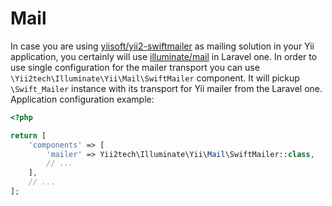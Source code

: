 Mail
====

In case you are using [yiisoft/yii2-swiftmailer](https://github.com/yiisoft/yii2-swiftmailer) as mailing solution in your Yii application,
you certainly will use [illuminate/mail](https://github.com/illuminate/mail) in Laravel one. In order to use single configuration
for the mailer transport you can use `\Yii2tech\Illuminate\Yii\Mail\SwiftMailer` component. It will pickup `\Swift_Mailer`
instance with its transport for Yii mailer from the Laravel one. Application configuration example:

```php
<?php

return [
    'components' => [
        'mailer' => Yii2tech\Illuminate\Yii\Mail\SwiftMailer::class,
        // ...
    ],
    // ...
];
```
